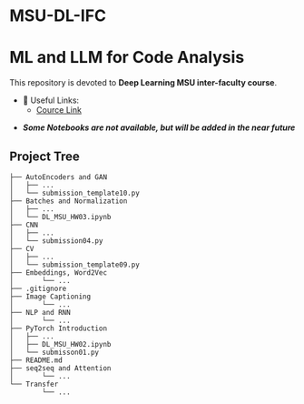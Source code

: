 # MSU-DL-IFC
# ML and LLM for Code Analysis

This repository is devoted to **Deep Learning MSU inter-faculty course**.
- 🔗 Useful Links:
    - [Cource Link](https://github.com/MSUcourses/Data-Analysis-with-Python/tree/main/Deep%20Learning)


* ***Some Notebooks are not available, but will be added in the near future***

## Project Tree
```
├── AutoEncoders and GAN
│   ├── ...
│   └── submission_template10.py
├── Batches and Normalization
│   ├── ...
│   └── DL_MSU_HW03.ipynb
├── CNN
│   ├── ...
│   └── submission04.py
├── CV
│   ├── ...
│   └── submission_template09.py
├── Embeddings, Word2Vec
│       └── ...
├── .gitignore
├── Image Captioning
│       └── ...
├── NLP and RNN
│       └── ...
├── PyTorch Introduction
│   ├── ...
│   ├── DL_MSU_HW02.ipynb
│   └── submisson01.py
├── README.md
├── seq2seq and Attention
│       └── ...
└── Transfer
        └── ...
```

